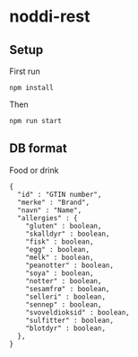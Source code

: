 # noddi-rest

## Setup

First run
```
npm install
```


Then
```
npm run start
```

## DB format

Food or drink

```
{
  "id" : "GTIN number",
  "merke" : "Brand",
  "navn" : "Name",
  "allergies" : {
    "gluten" : boolean,
    "skalldyr" : boolean,
    "fisk" : boolean,
    "egg" : boolean,
    "melk" : boolean,
    "peanotter" : boolean,
    "soya" : boolean,
    "notter" : boolean,
    "sesamfrø" : boolean,
    "selleri" : boolean,
    "sennep" : boolean,
    "svoveldioksid" : boolean,
    "sulfitter" : boolean,
    "blotdyr" : boolean,
  },
}
```
